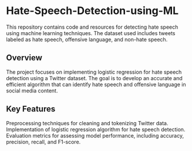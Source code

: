 # Hate-Speech-Detection-using-ML
This repository contains code and resources for detecting hate speech using machine learning techniques. The dataset
used includes tweets labeled as hate speech, offensive language, and non-hate speech.
## Overview
The project focuses on implementing logistic regression for hate speech detection using a Twitter dataset. The goal is to develop an accurate and efficient algorithm that can identify hate speech and offensive language in social media content.
## Key Features
Preprocessing techniques for cleaning and tokenizing Twitter data.
Implementation of logistic regression algorithm for hate speech detection.
Evaluation metrics for assessing model performance, including accuracy, precision, recall, and F1-score.
